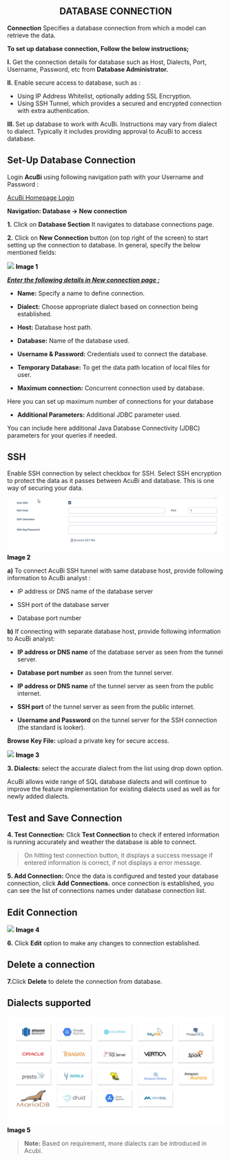 


<center><h2>DATABASE CONNECTION</h2></center>

<b>Connection</b> Specifies a database connection from which a model can retrieve the data.
   
 <b>To set up database connection, Follow the below instructions;</b>
    
<b>I.</b>  Get the connection details for database such as Host, Dialects, Port, Username, Password, etc from <b>Database Administrator.</b>

<b>II.</b> Enable secure access to database, such as :
  - Using  IP Address Whitelist, optionally adding SSL Encryption.
  - Using SSH Tunnel, which provides a secured and encrypted connection with extra authentication.
  
<b> III. </b> Set up database to work with AcuBi. Instructions may vary from dialect to dialect. Typically it includes providing approval to AcuBi to access database.

 ## Set-Up Database Connection

 Login <b>AcuBi</b> using following navigation path with your Username and Password :
 
[AcuBi Homepage Login](http://192.168.32.20:8081/acubiLogin)

<b>Navigation: Database → New connection</b>

 <b>1.</b> Click on <b>Database Section</b> It navigates to database connections page.

 <b>2.</b> Click on <b>New Connection</b> button  (on top right of the screen) to start setting up the connection to database. In general, specify the below mentioned fields:
  
 ![
](https://raw.githubusercontent.com/sv18042016/fp1/b9756e1483bd0d90240ab79291ca14627ae39368/images/New_version5/TD_Database_Connection_image1.png)
 <b><font color = "Black" >Image 1</font></b>

<b><i><u>Enter the following details in New connection page ;</u></i></b>

-  <b>Name:</b> Specify a name to define connection.
 
- <b>Dialect:</b> Choose appropriate dialect based on  connection being established. 
 
- <b>Host:</b>  Database host path.

- <b>Database:</b> Name of the database used.

- <b>Username & Password:</b> Credentials used to connect the database.

- <b>Temporary Database:</b>  To get the data path location of local files for user.

- <b>Maximum connection:</b> Concurrent connection used by  database.

Here you can set up maximum number of connections for your database


- <b>Additional Parameters:</B> Additional JDBC parameter used.

You can include here additional Java Database Connectivity (JDBC) parameters for your queries if needed.

## SSH 

Enable SSH connection by select checkbox for SSH. Select SSH encryption to protect the data as it passes between AcuBi and database. This is one way of securing your data.


![enter image description here](https://raw.githubusercontent.com/sv18042016/fp1/ae5840d5f43f11702ee7a826f1a77aaed42ba463/images/New_version5/TD_Database_Connection_image4.png)
 <b><font color = "Black" >Image 2</font></b>

<b>a)</b> To connect AcuBi SSH tunnel with same database host, provide following information to AcuBi analyst :
 
- IP address or DNS name of the database server

- SSH port of the database server
 
- Database port number
  
<b>b)</b> If connecting with separate database host, provide following information to AcuBi analyst:
  
- <b>IP address or DNS name</b> of the database server as seen from the tunnel server.
  
- <b>Database port number</b> as seen from the tunnel server.

- <b> IP address or DNS name</b> of the tunnel server as seen from the public internet.

- <b>SSH port</b> of the tunnel server as seen from the public internet.

- <b>Username and Password</b> on the tunnel server for the SSH connection (the standard is looker).
  
<b>Browse Key File:</b> upload a private key for secure access.

  ![
](https://raw.githubusercontent.com/sv18042016/fp1/6098c6fb2f28bc21db1e3fe579d670fd7ff80452/images/New_version5/TD_Database_Connection_image2.png)
<b><font color = "Black" >Image 3</font></b>

<b>3. Dialects:</b> select the accurate dialect from the list using drop down option.

AcuBi allows wide range of SQL database dialects and will continue to improve the feature implementation for existing dialects used as well as for newly added dialects.


## Test and Save Connection

<b>4. Test Connection:</b> Click <b> Test Connection </b> to check if entered information is running accurately and weather the database is able to connect.

> On hitting test connection button, it displays a success message if entered information is correct, if not displays a error message. 

<b>5. Add Connection:</b> Once the data is configured and tested your database connection, click <b> Add Connections.</b>  once connection is established, you can see the list of connections names under database connection list.

## Edit Connection

![
](https://raw.githubusercontent.com/sv18042016/fp1/bb8fa15c4665b7b50dbfaa9191605b04a70bfdf0/images/New_version5/TD_Database_Connection_image3.png)
<b><font color = "Black" >Image 4</font></b>

   <b>6.</b> Click <b>Edit</b> option to make any changes to connection established.
   
## Delete a connection

<b>7.</b>Click <b> Delete</b>  to delete the connection from database.

##  Dialects supported

![enter image description here](https://raw.githubusercontent.com/sv18042016/fp1/3bbaa9982fbbf193443bb882f359d2b1cf683390/images/dialects.png)	
  <b><font color = "Black" >Image 5</font></b>

><b> Note:</b> Based on requirement, more dialects can be introduced in Acubi.

<!--stackedit_data:
eyJoaXN0b3J5IjpbLTE2MTk2MDE4MywtMTc5MTE3NzUwMCwxMD
M5MzI1NTAwLDM1Mzk3NTc5NCwtMTIxMjQ5NzMxMiwxOTgwMTg1
ODE4LC0xNDA5MjM5NDQzLDE4NzU0OTA3MzEsLTE2Nzk4ODYzNT
YsMjEzODQ1ODU0NiwtMTM2MjQxMTU5LDY0ODAwMjQ1NCw3MDUw
NDQ5NjEsMzk1NTk3MTIzLDE2Mjk3Nzc5NTQsMTIwOTIyOTkyMl
19
-->